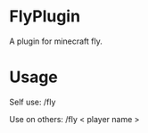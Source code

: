 # FlyPlugin

A plugin for minecraft fly.

# Usage

Self use: /fly

Use on others: /fly < player name >
